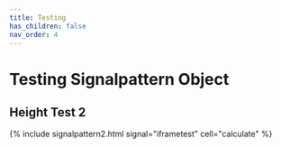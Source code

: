 ```yaml
---
title: Testing
has_children: false
nav_order: 4
---
```


# Testing Signalpattern Object

## Height Test 2

{% include signalpattern2.html signal="iframetest" cell="calculate" %}
